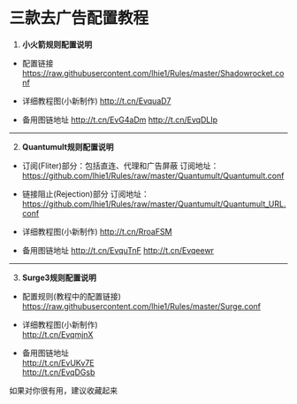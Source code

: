 # 三款去广告配置教程

1. **小火箭规则配置说明**

- 配置链接
https://raw.githubusercontent.com/lhie1/Rules/master/Shadowrocket.conf

- 详细教程图(小新制作)
http://t.cn/EvquaD7

- 备用图链地址
http://t.cn/EvG4aDm
http://t.cn/EvqDLIp


----------------------------
2. **Quantumult规则配置说明**

- 订阅(Fliter)部分：包括直连、代理和广告屏蔽
订阅地址：https://github.com/lhie1/Rules/raw/master/Quantumult/Quantumult.conf

- 链接阻止(Rejection)部分
订阅地址：https://github.com/lhie1/Rules/raw/master/Quantumult/Quantumult_URL.conf

- 详细教程图(小新制作)
http://t.cn/RroaFSM

- 备用图链地址
http://t.cn/EvquTnF
http://t.cn/Evqeewr

----------------------------
3. **Surge3规则配置说明**

- 配置规则(教程中的配置链接)
https://raw.githubusercontent.com/lhie1/Rules/master/Surge.conf

- 详细教程图(小新制作)  
http://t.cn/EvqmjnX  

- 备用图链地址  
http://t.cn/EvUKv7E  
http://t.cn/EvqDGsb  

如果对你很有用，建议收藏起来
